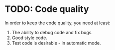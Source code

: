 # TODO: Code quality

In order to keep the code quality, you need at least:
<ol>
<li>The ability to debug code and fix bugs.</li>
<li>Good style code.</li>
<li>Test code is desirable - in automatic mode.</li>
</ol>
